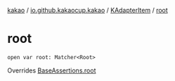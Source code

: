 [kakao](../../index.md) / [io.github.kakaocup.kakao](../index.md) / [KAdapterItem](index.md) / [root](./root.md)

# root

`open var root: Matcher<Root>`

Overrides [BaseAssertions.root](../-base-assertions/root.md)

